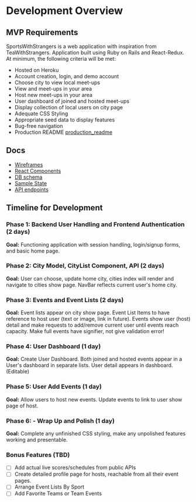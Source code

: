 # Development Overview

[heroku]: http://www.herokuapp.com
[trello]: https://trello.com/

## MVP Requirements

SportsWithStrangers is a web application with inspiration from TeaWithStrangers.
Application built using Ruby on Rails and React-Redux. At minimum, the following criteria
will be met:

- Hosted on Heroku
- Account creation, login, and demo account
- Choose city to view local meet-ups
- View and meet-ups in your area
- Host new meet-ups in your area  
- User dashboard of joined and hosted meet-ups
- Display collection of local users on city page
- Adequate CSS Styling
- Appropriate seed data to display features
- Bug-free navigation  
- Production README [production_readme](docs/production_README.md)

## Docs
* [Wireframes](docs/wireframes)
* [React Components](docs/components)
* [DB schema](docs/schema.md)
* [Sample State](docs/sample-state.md)
* [API endpoints](docs/api-endpoints.md)

## Timeline for Development

### Phase 1: Backend User Handling and Frontend Authentication (2 days)

**Goal:** Functioning application with session handling, login/signup forms, and basic home page.

### Phase 2: City Model, CityList Component, API (2 days)

**Goal:** User can choose, update home city, cities index will render and navigate to cities show page. NavBar reflects current user's home city.


### Phase 3: Events and Event Lists (2 days)

**Goal:** Event lists appear on city show page. Event List Items to have reference to host user (text or image, link in future). Events show user (host) detail and make requests to add/remove current user until events reach capacity. Make full events have signifier, not give validation error!  

### Phase 4: User Dashboard (1 day)

**Goal:** Create User Dashboard. Both joined and hosted events appear in a User's dashboard in separate lists. User detail appears in dashboard. (Editable)

### Phase 5: User Add Events (1 day)

**Goal:** Allow users to host new events. Update events to link to user show page of host.

### Phase 6: - Wrap Up and Polish (1 day)

**Goal:** Complete any unfinished CSS styling, make any unpolished features working and presentable.

### Bonus Features (TBD)
- [ ] Add actual live scores/schedules from public APIs
- [ ] Create detailed profile page for hosts, reachable from all their event pages.
- [ ] Arrange Event Lists By Sport
- [ ] Add Favorite Teams or Team Events
